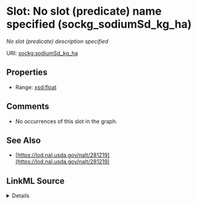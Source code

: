 

# Slot: No slot (predicate) name specified (sockg_sodiumSd_kg_ha)


_No slot (predicate) description specified_







URI: [sockg:sodiumSd_kg_ha](https://idir.uta.edu/sockg-ontology/docs/sodiumSd_kg_ha)



<!-- no inheritance hierarchy -->








## Properties

* Range: [xsd:float](http://www.w3.org/2001/XMLSchema#float)





## Comments

* No occurrences of this slot in the graph.

## See Also

* [https://lod.nal.usda.gov/nalt/281219](https://lod.nal.usda.gov/nalt/281219)



## LinkML Source

<details>

```yaml
name: sockg_sodiumSd_kg_ha
description: No slot (predicate) description specified
title: No slot (predicate) name specified
comments:
- No occurrences of this slot in the graph.
from_schema: soc-kg
see_also:
- https://lod.nal.usda.gov/nalt/281219
rank: 1000
domain: sockg_WindErosionArea
slot_uri: sockg:sodiumSd_kg_ha
alias: sockg_sodiumSd_kg_ha
range: float

```
</details>